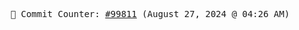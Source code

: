 <p align="center">
    <samp>
        📮 Commit Counter: <a href="https://github.com/Javascript-void0/Javascript-void0/commits/main">#99811</a> (August 27, 2024 @ 04:26 AM)
    </samp>
</p>